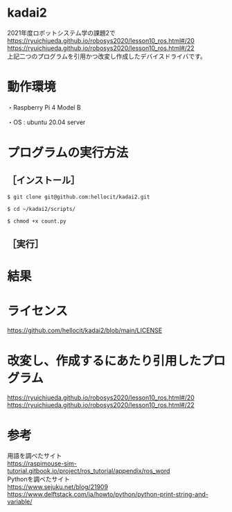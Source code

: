 # kadai2
2021年度ロボットシステム学の課題2で  
https://ryuichiueda.github.io/robosys2020/lesson10_ros.html#/20
https://ryuichiueda.github.io/robosys2020/lesson10_ros.html#/22  
上記二つのプログラムを引用かつ改変し作成したデバイスドライバです。

# 動作環境
・Raspberry Pi 4 Model B

・OS : ubuntu 20.04 server


# プログラムの実行方法
## ［インストール］
```
$ git clone git@github.com:hellocit/kadai2.git

$ cd ~/kadai2/scripts/

$ chmod +x count.py
```

## ［実行］




# 結果

# ライセンス
https://github.com/hellocit/kadai2/blob/main/LICENSE
# 改変し、作成するにあたり引用したプログラム
https://ryuichiueda.github.io/robosys2020/lesson10_ros.html#/20
https://ryuichiueda.github.io/robosys2020/lesson10_ros.html#/22
# 参考
用語を調べたサイト  
https://raspimouse-sim-tutorial.gitbook.io/project/ros_tutorial/appendix/ros_word  
Pythonを調べたサイト  
https://www.sejuku.net/blog/21909  
https://www.delftstack.com/ja/howto/python/python-print-string-and-variable/  






